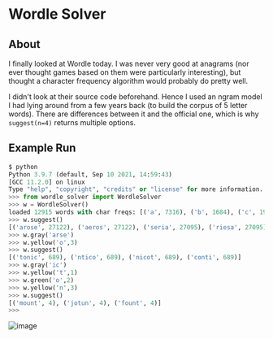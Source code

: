 Wordle Solver
=============

About
-----
I finally looked at Wordle today.  I was never very good at anagrams (nor ever thought games based on 
them were particularly interesting), but thought a character frequency algorithm would probably do 
pretty well.

I didn't look at their source code beforehand.  Hence I used an ngram model I had lying around from a few years
back (to build the corpus of 5 letter words).  There are differences between it and the official one, which is
why `suggest(n=4)` returns multiple options.

Example Run
-----------

```python
$ python
Python 3.9.7 (default, Sep 10 2021, 14:59:43) 
[GCC 11.2.0] on linux
Type "help", "copyright", "credits" or "license" for more information.
>>> from wordle_solver import WordleSolver
>>> w = WordleSolver()
loaded 12915 words with char freqs: [('a', 7316), ('b', 1684), ('c', 1981), ('d', 2274), ('e', 6084), ('f', 937), ('g', 1613), ('h', 1983), ('i', 4399), ('j', 472), ('k', 1558), ('l', 3366), ('m', 2104), ('n', 3749), ('o', 4426), ('p', 1630), ('q', 147), ('r', 4300), ('s', 4996), ('t', 3064), ('u', 2522), ('v', 753), ('w', 766), ('x', 276), ('y', 1638), ('z', 537)]
>>> w.suggest()
[('arose', 27122), ('aeros', 27122), ('seria', 27095), ('riesa', 27095)]
>>> w.gray('arse')
>>> w.yellow('o',3)
>>> w.suggest()
[('tonic', 689), ('ntico', 689), ('nicot', 689), ('conti', 689)]
>>> w.gray('ic')
>>> w.yellow('t',1)
>>> w.green('o',2)
>>> w.yellow('n',3)
>>> w.suggest()
[('mount', 4), ('jotun', 4), ('fount', 4)]
>>> 
```

![image](https://user-images.githubusercontent.com/2049665/151464974-d0a8863d-1fdb-4771-8e76-129dfe036139.png)
